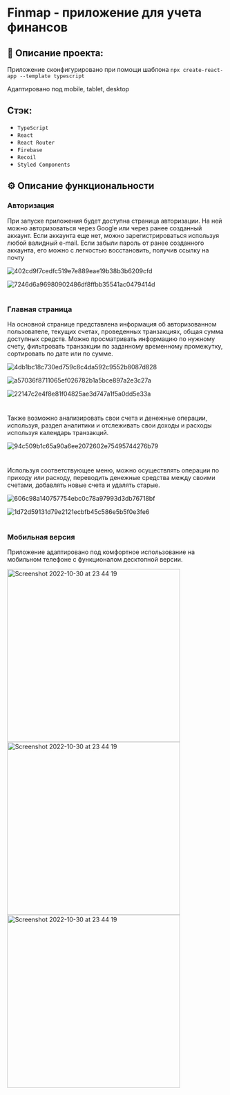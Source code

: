 # Finmap - приложение для учета финансов

## 📓 Описание проекта:

Приложение сконфигурировано при помощи шаблона `npx create-react-app --template typescript`

Адаптировано под mobile, tablet, desktop

## Cтэк:

- `TypeScript`
- `React`
- `React Router`
- `Firebase`
- `Recoil`
- `Styled Components`

## ⚙️ Описание функциональности

### Авторизация

При запуске приложения будет доступна страница авторизации. На ней можно авторизоваться через Google или через ранее созданный аккаунт. Если аккаунта еще нет, можно зарегистрироваться используя любой валидный e-mail. Если забыли пароль от ранее созданного аккаунта, его можно с легкостью восстановить, получив ссылку на почту

![402cd9f7cedfc519e7e889eae19b38b3b6209cfd](https://user-images.githubusercontent.com/99764749/198892064-3fbbceb2-2df3-40dc-8408-60fcaadefc15.gif)

![7246d6a96980902486df8ffbb35541ac0479414d](https://user-images.githubusercontent.com/99764749/198893434-070cf97a-75f4-4dc4-a4d2-e004b1eeeb7c.gif)

#

### Главная страница

На основной странице представлена информация об авторизованном пользователе, текущих счетах, проведенных транзакциях, общая сумма доступных средств. Можно просматривать информацию по нужному счету, фильтровать транзакции по заданному временному промежутку, сортировать по дате или по сумме.

![4db1bc18c730ed759c8c4da592c9552b8087d828](https://user-images.githubusercontent.com/99764749/198892191-25c9c7bb-8800-4c43-ab64-202135049b7f.gif)

![a57036f8711065ef026782b1a5bce897a2e3c27a](https://user-images.githubusercontent.com/99764749/198892271-465cdbea-796c-4465-be3e-631936d1097e.gif)

![22147c2e4f8e81f04825ae3d747a1f5a0dd5e33a](https://user-images.githubusercontent.com/99764749/198892345-008bea53-1978-450b-ac49-9917769ab488.gif)

#

Также возможно анализировать свои счета и денежные операции, используя, раздел аналитики и отслеживать свои доходы и расходы используя календарь транзакций.

![94c509b1c65a90a6ee2072602e75495744276b79](https://user-images.githubusercontent.com/99764749/198892456-893da5da-9494-4eb6-8fc0-e39cb1b58db6.gif)

#

Используя соответствующее меню, можно осуществлять операции по приходу или расходу, переводить денежные средства между своими счетами, добавлять новые счета и удалять старые.

![606c98a140757754ebc0c78a97993d3db76718bf](https://user-images.githubusercontent.com/99764749/198892397-513fb460-0174-48f2-b172-1e2f8fdd5406.gif)

![1d72d59131d79e2121ecbfb45c586e5b5f0e3fe6](https://user-images.githubusercontent.com/99764749/198893019-ed0cacb5-ff08-4e38-a38e-d6e47cc4f9d1.gif)

#

### Мобильная версия

Приложение адаптировано под комфортное использование на мобильном телефоне с функционалом десктопной версии.

<img width="400" alt="Screenshot 2022-10-30 at 23 44 19" src="https://user-images.githubusercontent.com/99764749/198893153-cfd4c182-72ad-402b-8124-16808c3016a3.jpg">

<img width="400" alt="Screenshot 2022-10-30 at 23 44 19" src="https://user-images.githubusercontent.com/99764749/198893223-dcd38e22-8f06-48a7-99b6-b7c07863c143.jpg">

<img width="400" alt="Screenshot 2022-10-30 at 23 44 19" src="https://user-images.githubusercontent.com/99764749/198893241-a76d5204-c45e-48d1-a6ee-6fe4246aedf7.jpg">
